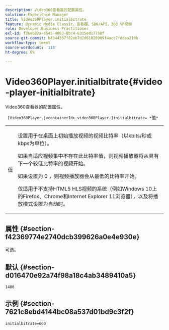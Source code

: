 ```yaml
---
description: Video360查看器的配置属性。
solution: Experience Manager
title: Video360Player.initialbitrate
feature: Dynamic Media Classic，查看器，SDK/API，360 VR视频
role: Developer,Business Practitioner
exl-id: f36eb82a-e545-4063-8bc4-6315ed17758f
source-git-commit: b4344397f82eb7d2d61020909f4acc7fddea210b
workflow-type: tm+mt
source-wordcount: '118'
ht-degree: 6%

---
```


# Video360Player.initialbitrate{#video-player-initialbitrate}

Video360查看器的配置属性。

` [Video360Player.|<containerId>_video360Player.]initialbitrate= *`值`*`

<table id="table_C616483932C2482CA9794DDD7313FD7C"> 
 <tbody> 
  <tr> 
   <td colname="col1"> <p> <span class="codeph"> 值</span> </p> </td> 
   <td colname="col2"> <p> 设置用于在桌面上初始播放视频的视频比特率（以kbits/秒或kbps为单位）。 </p> <p>如果自适应视频集中不存在此比特率值，则视频播放器将从具有下一个较低比特率的视频开始。 </p> <p>如果设置为<span class="codeph"> 0</span> ，则视频播放器会从最低的比特率开始。 </p> <p>仅适用于不支持HTML5 HLS视频的系统（例如Windows 10上的Firefox、Chrome和Internet Explorer 11浏览器），以及将播放模式设置为自动时。 </p> </td> 
  </tr> 
 </tbody> 
</table>

## 属性 {#section-f42369774e2740dcb399626a0e4e930e}

可选。

## 默认 {#section-d016470e92a74f98a18c4ab3489410a5}

`1400`

## 示例 {#section-7621c8ebd4144bc08a537d01bd9c3f2f}

```
initialbitrate=600
```
